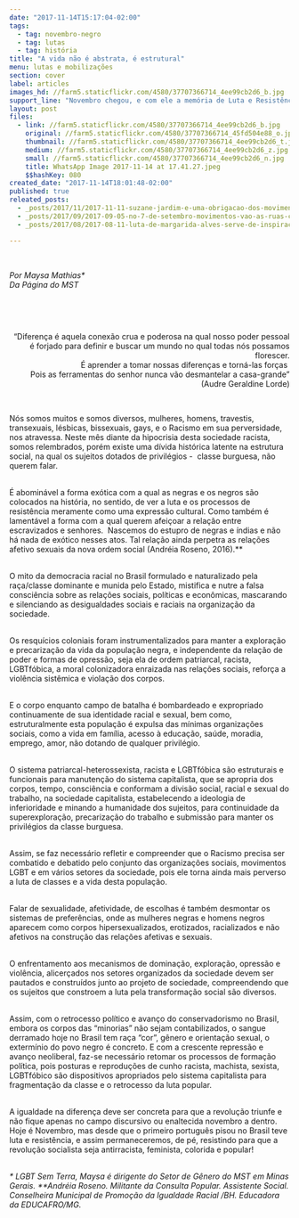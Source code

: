 ```yaml
---
date: "2017-11-14T15:17:04-02:00"
tags:
  - tag: novembro-negro
  - tag: lutas
  - tag: história
title: "A vida não é abstrata, é estrutural"
menu: lutas e mobilizações
section: cover
label: articles
images_hd: //farm5.staticflickr.com/4580/37707366714_4ee99cb2d6_b.jpg
support_line: "Novembro chegou, e com ele a memória de Luta e Resistência do povo Negro que transpassa o calendário há mais de 400 anos"
layout: post
files:
  - link: //farm5.staticflickr.com/4580/37707366714_4ee99cb2d6_b.jpg
    original: //farm5.staticflickr.com/4580/37707366714_45fd504e88_o.jpg
    thumbnail: //farm5.staticflickr.com/4580/37707366714_4ee99cb2d6_t.jpg
    medium: //farm5.staticflickr.com/4580/37707366714_4ee99cb2d6_z.jpg
    small: //farm5.staticflickr.com/4580/37707366714_4ee99cb2d6_n.jpg
    title: WhatsApp Image 2017-11-14 at 17.41.27.jpeg
    $$hashKey: 080
created_date: "2017-11-14T18:01:48-02:00"
published: true
releated_posts:
  - _posts/2017/11/2017-11-11-suzane-jardim-e-uma-obrigacao-dos-movimentos-sociais-pensarem-a-questao-racial-para-alem-dos-meses-tematicos-e-datas-simbolicas.md
  - _posts/2017/09/2017-09-05-no-7-de-setembro-movimentos-vao-as-ruas-contra-reformas-e-retirada-de-direitos.md
  - _posts/2017/08/2017-08-11-luta-de-margarida-alves-serve-de-inspiracao-aos-movimentos-sociais-do-campo.md

---
```

<p>&nbsp;</p>

<p><em>Por Maysa Mathias*<br />
Da P&aacute;gina do MST&nbsp;</em></p>

<p style="text-align: right;">&nbsp;</p>

<p style="text-align: right;">&nbsp;</p>

<p style="text-align: right;">&ldquo;Diferen&ccedil;a &eacute; aquela conex&atilde;o crua e poderosa na qual nosso poder pessoal &eacute; forjado para definir e buscar um mundo no qual todas n&oacute;s possamos florescer.<br />
&nbsp;&Eacute; aprender a tomar nossas diferen&ccedil;as e torn&aacute;-las for&ccedil;as&nbsp;<br />
Pois as ferramentas do senhor nunca v&atilde;o desmantelar a casa-grande&rdquo;<br />
(Audre Geraldine Lorde)</p>

<p>&nbsp;</p>

<p>N&oacute;s somos muitos e somos diversos, mulheres, homens, travestis, transexuais, l&eacute;sbicas, bissexuais, gays, e o Racismo em sua perversidade, nos atravessa. Neste m&ecirc;s diante da hipocrisia desta sociedade racista, somos relembrados, por&eacute;m existe uma d&iacute;vida hist&oacute;rica latente na estrutura social, na qual os sujeitos dotados de privil&eacute;gios -&nbsp; classe burguesa, n&atilde;o querem falar.&nbsp;</p>

<p><br />
&Eacute; abomin&aacute;vel a forma ex&oacute;tica com a qual as negras e os negros s&atilde;o colocados na hist&oacute;ria, no sentido, de ver a luta e os processos de resist&ecirc;ncia meramente como uma express&atilde;o cultural. Como tamb&eacute;m &eacute; lament&aacute;vel a forma com a qual querem afei&ccedil;oar a rela&ccedil;&atilde;o entre escravizados e senhores.&nbsp; Nascemos do estupro de negras e &iacute;ndias e n&atilde;o h&aacute; nada de ex&oacute;tico nesses atos. Tal rela&ccedil;&atilde;o ainda perpetra as rela&ccedil;&otilde;es afetivo sexuais da nova ordem social (Andr&eacute;ia Roseno, 2016).**&nbsp;</p>

<p><br />
O mito da democracia racial no Brasil formulado e naturalizado pela ra&ccedil;a/classe dominante e munida pelo Estado, mistifica e nutre a falsa consci&ecirc;ncia sobre as rela&ccedil;&otilde;es sociais, pol&iacute;ticas e econ&ocirc;micas, mascarando e silenciando as desigualdades sociais e raciais na organiza&ccedil;&atilde;o da sociedade.</p>

<p><br />
Os resqu&iacute;cios coloniais foram instrumentalizados para manter a explora&ccedil;&atilde;o e precariza&ccedil;&atilde;o da vida da popula&ccedil;&atilde;o negra, e independente da rela&ccedil;&atilde;o de poder e formas de opress&atilde;o, seja ela de ordem patriarcal, racista, LGBTf&oacute;bica, a moral colonizadora enraizada nas rela&ccedil;&otilde;es sociais, refor&ccedil;a a viol&ecirc;ncia sist&ecirc;mica e viola&ccedil;&atilde;o dos corpos.</p>

<p><br />
E o corpo enquanto campo de batalha &eacute; bombardeado e expropriado continuamente de sua identidade racial e sexual, bem como, estruturalmente esta popula&ccedil;&atilde;o &eacute; expulsa das m&iacute;nimas organiza&ccedil;&otilde;es sociais, como a vida em fam&iacute;lia, acesso &agrave; educa&ccedil;&atilde;o, sa&uacute;de, moradia, emprego, amor, n&atilde;o dotando de qualquer privil&eacute;gio.</p>

<p><br />
O sistema patriarcal-heterossexista, racista e LGBTf&oacute;bica s&atilde;o estruturais e funcionais para manuten&ccedil;&atilde;o do sistema capitalista, que se apropria dos corpos, tempo, consci&ecirc;ncia e conformam a divis&atilde;o social, racial e sexual do trabalho, na sociedade capitalista, estabelecendo a ideologia de inferioridade e minando a humanidade dos sujeitos, para continuidade da superexplora&ccedil;&atilde;o, precariza&ccedil;&atilde;o do trabalho e submiss&atilde;o para manter os privil&eacute;gios da classe burguesa.&nbsp;</p>

<p><br />
Assim, se faz necess&aacute;rio refletir e compreender que o Racismo precisa ser combatido e debatido pelo conjunto das organiza&ccedil;&otilde;es sociais, movimentos LGBT e em v&aacute;rios setores da sociedade, pois ele torna ainda mais perverso a luta de classes e a vida desta popula&ccedil;&atilde;o.&nbsp;</p>

<p><br />
Falar de sexualidade, afetividade, de escolhas &eacute; tamb&eacute;m desmontar os sistemas de prefer&ecirc;ncias, onde as mulheres negras e homens negros aparecem como corpos hipersexualizados, erotizados, racializados e n&atilde;o afetivos na constru&ccedil;&atilde;o das rela&ccedil;&otilde;es afetivas e sexuais.</p>

<p><br />
O enfrentamento aos mecanismos de domina&ccedil;&atilde;o, explora&ccedil;&atilde;o, opress&atilde;o e viol&ecirc;ncia, alicer&ccedil;ados nos setores organizados da sociedade devem ser pautados e constru&iacute;dos junto ao projeto de sociedade, compreendendo que os sujeitos que constroem a luta pela transforma&ccedil;&atilde;o social s&atilde;o diversos.&nbsp;</p>

<p><br />
Assim, com o retrocesso pol&iacute;tico e avan&ccedil;o do conservadorismo no Brasil, embora os corpos das &ldquo;minorias&rdquo; n&atilde;o sejam contabilizados, o sangue derramado hoje no Brasil tem ra&ccedil;a &ldquo;cor&rdquo;, g&ecirc;nero e orienta&ccedil;&atilde;o sexual, o exterm&iacute;nio do povo negro &eacute; concreto. E com a crescente repress&atilde;o e avan&ccedil;o neoliberal, faz-se necess&aacute;rio retomar os processos de forma&ccedil;&atilde;o pol&iacute;tica, pois posturas e reprodu&ccedil;&otilde;es de cunho racista, machista, sexista, LGBTf&oacute;bico s&atilde;o dispositivos apropriados pelo sistema capitalista para fragmenta&ccedil;&atilde;o da classe e o retrocesso da luta popular.</p>

<p><br />
A igualdade na diferen&ccedil;a deve ser concreta para que a revolu&ccedil;&atilde;o triunfe e n&atilde;o fique apenas no campo discursivo ou enaltecida novembro a dentro. Hoje &eacute; Novembro, mas desde que o primeiro portugu&ecirc;s pisou no Brasil teve luta e resist&ecirc;ncia, e assim permaneceremos, de p&eacute;, resistindo para que a revolu&ccedil;&atilde;o socialista seja antirracista, feminista, colorida e popular!</p>

<p><br />
<em>* LGBT Sem Terra, Maysa &eacute; dirigente do Setor de G&ecirc;nero do MST em Minas Gerais. **Andr&eacute;ia Roseno. Militante da Consulta Popular. Assistente Social. Conselheira Municipal de Promo&ccedil;&atilde;o da Igualdade Racial /BH. Educadora da EDUCAFRO/MG.</em></p>

<p>&nbsp;</p>

